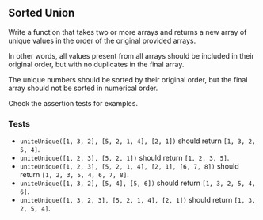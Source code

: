 ## Sorted Union
Write a function that takes two or more arrays and returns a new array of unique values in the order of the original provided arrays.

In other words, all values present from all arrays should be included in their original order, but with no duplicates in the final array.

The unique numbers should be sorted by their original order, but the final array should not be sorted in numerical order.

Check the assertion tests for examples.

### Tests
* ```uniteUnique([1, 3, 2], [5, 2, 1, 4], [2, 1])``` should return ```[1, 3, 2, 5, 4]```.
* ```uniteUnique([1, 2, 3], [5, 2, 1])``` should return ```[1, 2, 3, 5]```.
* ```uniteUnique([1, 2, 3], [5, 2, 1, 4], [2, 1], [6, 7, 8])``` should return ```[1, 2, 3, 5, 4, 6, 7, 8]```.
* ```uniteUnique([1, 3, 2], [5, 4], [5, 6])``` should return ```[1, 3, 2, 5, 4, 6]```.
* ```uniteUnique([1, 3, 2, 3], [5, 2, 1, 4], [2, 1])``` should return ```[1, 3, 2, 5, 4]```.